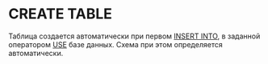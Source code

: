 # CREATE TABLE


Таблица создается автоматически при первом [INSERT INTO](insert_into.md), в заданной оператором [USE](../use.md) базе данных. Схема при этом определяется автоматически.

